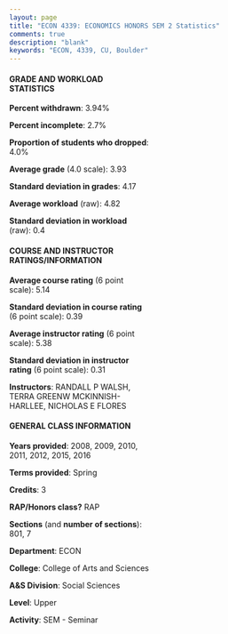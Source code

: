 ```yaml
---
layout: page
title: "ECON 4339: ECONOMICS HONORS SEM 2 Statistics"
comments: true
description: "blank"
keywords: "ECON, 4339, CU, Boulder"
--- 
```

<head>
<script src="https://ajax.googleapis.com/ajax/libs/jquery/2.1.3/jquery.min.js"></script>
<script src="https://dl.dropboxusercontent.com/s/pc42nxpaw1ea4o9/highcharts.js?dl=0"></script>
<!-- <script src="../assets/js/highcharts.js"></script> -->
<style type="text/css">@font-face {
	font-family: "Bebas Neue";
	src: url(https://www.filehosting.org/file/details/544349/BebasNeue%20Regular.otf) format("opentype");
	}
	h1.Bebas { 
		font-family: "Bebas Neue", Verdana, Tahoma;
	}
</style>
</head>
<body>
	<div id="container" style="float: right; width: 45%; height: 88%; margin-left: 2.5%; margin-right: 2.5%;"></div>
	<script language="JavaScript">
		$(document).ready(function() {
		var chart = {type: 'column'};
		var title = {text: 'Grade Distribution'};
		var xAxis = {categories: ['A','B','C','D','F'],crosshair: true};
		var yAxis = {min: 0,title: {text: 'Percentage'}};
		var tooltip = {headerFormat: '<center><b><span style="font-size:20px">{point.key}</span></b></center>',
		               pointFormat: '<td style="padding:0"><b>{point.y:.1f}%</b></td>',
		               footerFormat: '</table>',shared: true,useHTML: true};
		var plotOptions = {column: {pointPadding: 0.0,borderWidth: 0}};  
		var credits = {enabled: false};var series= [{name: 'Percent',data: [96.77,3.23,0.0,0.0,0.0,]}];
		var json = {};
		json.chart = chart;
		json.title = title;
		json.tooltip = tooltip;
		json.xAxis = xAxis;
		json.yAxis = yAxis;  
		json.series = series;
		json.plotOptions = plotOptions;  
		json.credits = credits;
		$('#container').highcharts(json);
	});
	</script>
</body>
			   
#### GRADE AND WORKLOAD STATISTICS

**Percent withdrawn**: 3.94%

**Percent incomplete**: 2.7%

**Proportion of students who dropped**: 4.0%

**Average grade** (4.0 scale): 3.93

**Standard deviation in grades**: 4.17

**Average workload** (raw): 4.82

**Standard deviation in workload** (raw): 0.4

#### COURSE AND INSTRUCTOR RATINGS/INFORMATION

**Average course rating** (6 point scale): 5.14

**Standard deviation in course rating** (6 point scale): 0.39

**Average instructor rating** (6 point scale): 5.38

**Standard deviation in instructor rating** (6 point scale): 0.31

**Instructors**: RANDALL P WALSH, TERRA GREENW MCKINNISH-HARLLEE, NICHOLAS E FLORES

#### GENERAL CLASS INFORMATION

**Years provided**: 2008, 2009, 2010, 2011, 2012, 2015, 2016

**Terms provided**: Spring

**Credits**: 3

**RAP/Honors class?** RAP

**Sections** (and **number of sections**): 801, 7

**Department**: ECON

**College**: College of Arts and Sciences

**A&S Division**: Social Sciences

**Level**: Upper

**Activity**: SEM - Seminar